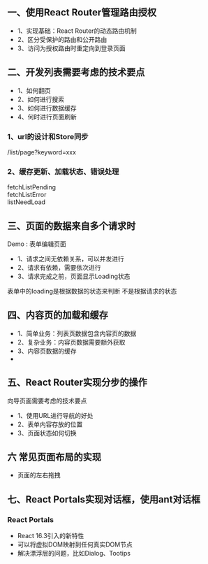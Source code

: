 ## 一、使用React Router管理路由授权
- 1、实现基础：React Router的动态路由机制
- 2、区分受保护的路由和公开路由
- 3、访问为授权路由时重定向到登录页面


## 二、开发列表需要考虑的技术要点
- 1、如何翻页
- 2、如何进行搜索
- 3、如何进行数据缓存
- 4、何时进行页面刷新

### 1、url的设计和Store同步

/list/page?keyword=xxx

### 2、缓存更新、加载状态、错误处理
fetchListPending </br>
fetchListError  </br>
listNeedLoad    </br>

## 三、页面的数据来自多个请求时
Demo : 表单编辑页面
- 1、请求之间无依赖关系，可以并发进行
- 2、请求有依赖，需要依次进行
- 3、请求完成之前，页面显示Loading状态

表单中的loading是根据数据的状态来判断  不是根据请求的状态

## 四、内容页的加载和缓存

- 1、简单业务：列表页数据包含内容页的数据
- 2、复杂业务：内容页数据需要额外获取
- 3、内容页数据的缓存
- 

## 五、React Router实现分步的操作
向导页面需要考虑的技术要点
- 1、使用URL进行导航的好处
- 2、表单内容存放的位置
- 3、页面状态如何切换

## 六 常见页面布局的实现
 - 页面的左右拖拽
 
## 七、React Portals实现对话框，使用ant对话框

 ### React Portals
- React 16.3引入的新特性
- 可以将虚拟DOM映射到任何真实DOM节点
- 解决漂浮层的问题，比如Dialog、Tootips




